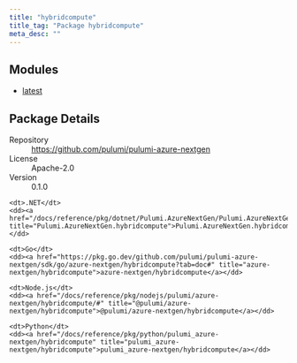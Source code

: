 ```yaml
---
title: "hybridcompute"
title_tag: "Package hybridcompute"
meta_desc: ""
---
```


<!-- WARNING: this file was generated by Pulumi Docs Generator. -->
<!-- Do not edit by hand unless you're certain you know what you are doing! -->



<h2 id="modules">Modules</h2>
<ul class="api">
    <li><a href="latest/" title="latest"><span class="symbol module"></span>latest</a></li>
</ul>

<h2 id="package-details">Package Details</h2>
<dl class="package-details">
	<dt>Repository</dt>
	<dd><a href="https://github.com/pulumi/pulumi-azure-nextgen">https://github.com/pulumi/pulumi-azure-nextgen</a></dd>
	<dt>License</dt>
	<dd>Apache-2.0</dd>
	<dt>Version</dt>
	<dd>0.1.0</dd>
</dl>



<dl class="tabular">

    <dt>.NET</dt>
    <dd><a href="/docs/reference/pkg/dotnet/Pulumi.AzureNextGen/Pulumi.AzureNextGen.hybridcompute.html" title="Pulumi.AzureNextGen.hybridcompute">Pulumi.AzureNextGen.hybridcompute</a></dd>

    <dt>Go</dt>
    <dd><a href="https://pkg.go.dev/github.com/pulumi/pulumi-azure-nextgen/sdk/go/azure-nextgen/hybridcompute?tab=doc#" title="azure-nextgen/hybridcompute">azure-nextgen/hybridcompute</a></dd>

    <dt>Node.js</dt>
    <dd><a href="/docs/reference/pkg/nodejs/pulumi/azure-nextgen/hybridcompute/#" title="@pulumi/azure-nextgen/hybridcompute">@pulumi/azure-nextgen/hybridcompute</a></dd>

    <dt>Python</dt>
    <dd><a href="/docs/reference/pkg/python/pulumi_azure-nextgen/hybridcompute" title="pulumi_azure-nextgen/hybridcompute">pulumi_azure-nextgen/hybridcompute</a></dd>

</dl>

